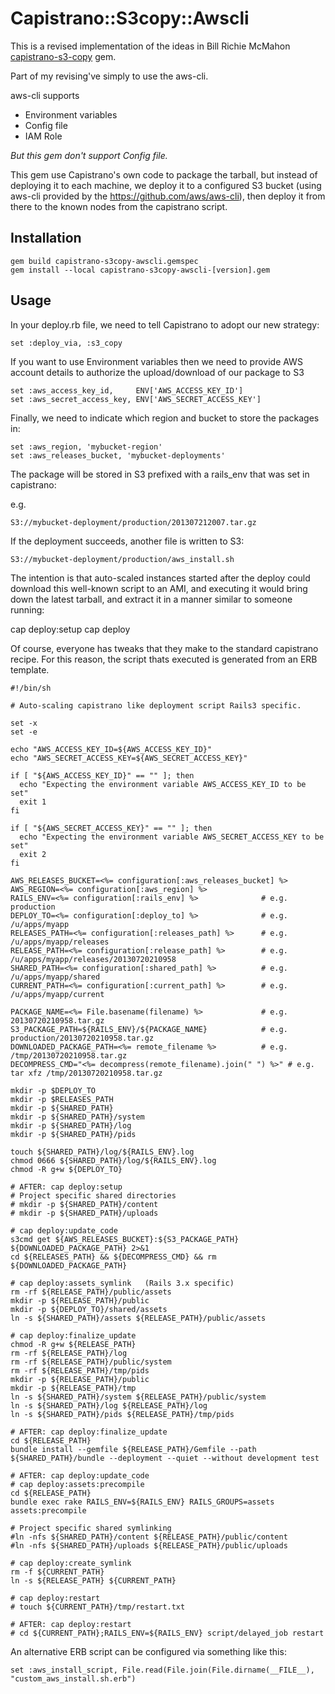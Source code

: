 # Capistrano::S3copy::Awscli

This is a revised implementation of the ideas in Bill Richie McMahon [capistrano-s3-copy](http://github.com/richie/capistrano-s3-copy) gem.  

Part of my revising've simply to use the aws-cli.

aws-cli supports 

* Environment variables
* Config file
* IAM Role

*But this gem don't support Config file.*

This gem use Capistrano's own code to package the tarball, but instead of deploying it to each
machine, we deploy it to a configured S3 bucket (using aws-cli provided by the https://github.com/aws/aws-cli),
then deploy it from there to the known nodes from the capistrano script.

## Installation
    
    gem build capistrano-s3copy-awscli.gemspec
    gem install --local capistrano-s3copy-awscli-[version].gem

## Usage

In your deploy.rb file, we need to tell Capistrano to adopt our new strategy:

    set :deploy_via, :s3_copy

If you want to use Environment variables then we need to provide AWS account details to authorize the upload/download of our 
package to S3

    set :aws_access_key_id,     ENV['AWS_ACCESS_KEY_ID']
    set :aws_secret_access_key, ENV['AWS_SECRET_ACCESS_KEY']

Finally, we need to indicate which region and bucket to store the packages in:

    set :aws_region, 'mybucket-region'
    set :aws_releases_bucket, 'mybucket-deployments'

The package will be stored in S3 prefixed with a rails_env that was set in capistrano:

e.g.

    S3://mybucket-deployment/production/201307212007.tar.gz

If the deployment succeeds, another file is written to S3:

    S3://mybucket-deployment/production/aws_install.sh

The intention is that auto-scaled instances started after the deploy could download this well-known script
to an AMI, and executing it would bring down the latest tarball, and extract it in a manner similar to
someone running:

  cap deploy:setup
  cap deploy

Of course, everyone has tweaks that they make to the standard capistrano recipe. For this reason, the script
thats executed is generated from an ERB template.


    #!/bin/sh

    # Auto-scaling capistrano like deployment script Rails3 specific.

    set -x
    set -e

    echo "AWS_ACCESS_KEY_ID=${AWS_ACCESS_KEY_ID}"
    echo "AWS_SECRET_ACCESS_KEY=${AWS_SECRET_ACCESS_KEY}"

    if [ "${AWS_ACCESS_KEY_ID}" == "" ]; then
      echo "Expecting the environment variable AWS_ACCESS_KEY_ID to be set"
      exit 1
    fi
    
    if [ "${AWS_SECRET_ACCESS_KEY}" == "" ]; then
      echo "Expecting the environment variable AWS_SECRET_ACCESS_KEY to be set"
      exit 2
    fi

    AWS_RELEASES_BUCKET=<%= configuration[:aws_releases_bucket] %>
    AWS_REGION=<%= configuration[:aws_region] %>
    RAILS_ENV=<%= configuration[:rails_env] %>              # e.g. production
    DEPLOY_TO=<%= configuration[:deploy_to] %>              # e.g. /u/apps/myapp
    RELEASES_PATH=<%= configuration[:releases_path] %>      # e.g. /u/apps/myapp/releases
    RELEASE_PATH=<%= configuration[:release_path] %>        # e.g. /u/apps/myapp/releases/20130720210958
    SHARED_PATH=<%= configuration[:shared_path] %>          # e.g. /u/apps/myapp/shared
    CURRENT_PATH=<%= configuration[:current_path] %>        # e.g. /u/apps/myapp/current

    PACKAGE_NAME=<%= File.basename(filename) %>             # e.g. 20130720210958.tar.gz
    S3_PACKAGE_PATH=${RAILS_ENV}/${PACKAGE_NAME}            # e.g. production/20130720210958.tar.gz
    DOWNLOADED_PACKAGE_PATH=<%= remote_filename %>          # e.g. /tmp/20130720210958.tar.gz
    DECOMPRESS_CMD="<%= decompress(remote_filename).join(" ") %>" # e.g. tar xfz /tmp/20130720210958.tar.gz

    mkdir -p $DEPLOY_TO
    mkdir -p $RELEASES_PATH
    mkdir -p ${SHARED_PATH}
    mkdir -p ${SHARED_PATH}/system
    mkdir -p ${SHARED_PATH}/log
    mkdir -p ${SHARED_PATH}/pids

    touch ${SHARED_PATH}/log/${RAILS_ENV}.log
    chmod 0666 ${SHARED_PATH}/log/${RAILS_ENV}.log
    chmod -R g+w ${DEPLOY_TO}

    # AFTER: cap deploy:setup
    # Project specific shared directories
    # mkdir -p ${SHARED_PATH}/content
    # mkdir -p ${SHARED_PATH}/uploads

    # cap deploy:update_code
    s3cmd get ${AWS_RELEASES_BUCKET}:${S3_PACKAGE_PATH} ${DOWNLOADED_PACKAGE_PATH} 2>&1
    cd ${RELEASES_PATH} && ${DECOMPRESS_CMD} && rm ${DOWNLOADED_PACKAGE_PATH}

    # cap deploy:assets_symlink   (Rails 3.x specific)
    rm -rf ${RELEASE_PATH}/public/assets
    mkdir -p ${RELEASE_PATH}/public
    mkdir -p ${DEPLOY_TO}/shared/assets
    ln -s ${SHARED_PATH}/assets ${RELEASE_PATH}/public/assets

    # cap deploy:finalize_update
    chmod -R g+w ${RELEASE_PATH}
    rm -rf ${RELEASE_PATH}/log
    rm -rf ${RELEASE_PATH}/public/system
    rm -rf ${RELEASE_PATH}/tmp/pids
    mkdir -p ${RELEASE_PATH}/public
    mkdir -p ${RELEASE_PATH}/tmp
    ln -s ${SHARED_PATH}/system ${RELEASE_PATH}/public/system
    ln -s ${SHARED_PATH}/log ${RELEASE_PATH}/log
    ln -s ${SHARED_PATH}/pids ${RELEASE_PATH}/tmp/pids

    # AFTER: cap deploy:finalize_update
    cd ${RELEASE_PATH}
    bundle install --gemfile ${RELEASE_PATH}/Gemfile --path ${SHARED_PATH}/bundle --deployment --quiet --without development test

    # AFTER: cap deploy:update_code
    # cap deploy:assets:precompile
    cd ${RELEASE_PATH}
    bundle exec rake RAILS_ENV=${RAILS_ENV} RAILS_GROUPS=assets assets:precompile

    # Project specific shared symlinking
    #ln -nfs ${SHARED_PATH}/content ${RELEASE_PATH}/public/content
    #ln -nfs ${SHARED_PATH}/uploads ${RELEASE_PATH}/public/uploads

    # cap deploy:create_symlink
    rm -f ${CURRENT_PATH}
    ln -s ${RELEASE_PATH} ${CURRENT_PATH}

    # cap deploy:restart
    # touch ${CURRENT_PATH}/tmp/restart.txt

    # AFTER: cap deploy:restart
    # cd ${CURRENT_PATH};RAILS_ENV=${RAILS_ENV} script/delayed_job restart

An alternative ERB script can be configured via something like this:

    set :aws_install_script, File.read(File.join(File.dirname(__FILE__), "custom_aws_install.sh.erb")
